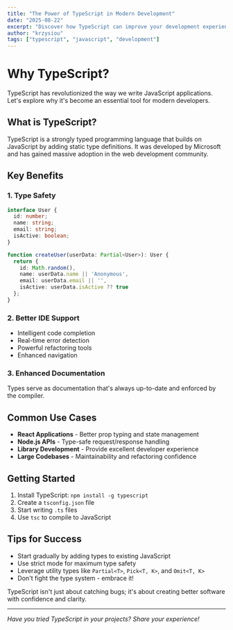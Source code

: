 ```yaml
---
title: "The Power of TypeScript in Modern Development"
date: "2025-08-22"
excerpt: "Discover how TypeScript can improve your development experience and code quality."
author: "krzysiou"
tags: ["typescript", "javascript", "development"]
---
```


# Why TypeScript?

TypeScript has revolutionized the way we write JavaScript applications. Let's explore why it's become an essential tool for modern developers.

## What is TypeScript?

TypeScript is a strongly typed programming language that builds on JavaScript by adding static type definitions. It was developed by Microsoft and has gained massive adoption in the web development community.

## Key Benefits

### 1. Type Safety
```typescript
interface User {
  id: number;
  name: string;
  email: string;
  isActive: boolean;
}

function createUser(userData: Partial<User>): User {
  return {
    id: Math.random(),
    name: userData.name || 'Anonymous',
    email: userData.email || '',
    isActive: userData.isActive ?? true
  };
}
```

### 2. Better IDE Support
- Intelligent code completion
- Real-time error detection
- Powerful refactoring tools
- Enhanced navigation

### 3. Enhanced Documentation
Types serve as documentation that's always up-to-date and enforced by the compiler.

## Common Use Cases

- **React Applications** - Better prop typing and state management
- **Node.js APIs** - Type-safe request/response handling
- **Library Development** - Provide excellent developer experience
- **Large Codebases** - Maintainability and refactoring confidence

## Getting Started

1. Install TypeScript: `npm install -g typescript`
2. Create a `tsconfig.json` file
3. Start writing `.ts` files
4. Use `tsc` to compile to JavaScript

## Tips for Success

- Start gradually by adding types to existing JavaScript
- Use strict mode for maximum type safety
- Leverage utility types like `Partial<T>`, `Pick<T, K>`, and `Omit<T, K>`
- Don't fight the type system - embrace it!

TypeScript isn't just about catching bugs; it's about creating better software with confidence and clarity.

---

*Have you tried TypeScript in your projects? Share your experience!*

